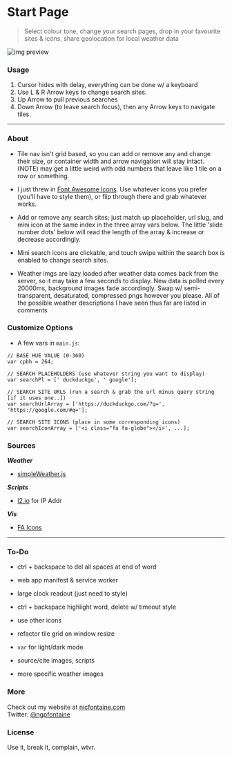 # Start Page

> Select colour tone, change your search pages, drop in your favourite sites & icons, share geolocation for local weather data

![img preview](https://github.com/ngpfontaine/startp/blob/master/extra/start_screen_01.png)


### Usage

1. Cursor hides with delay, everything can be done w/ a keyboard
2. Use L & R Arrow keys to change search sites.
3. Up Arrow to pull previous searches
4. Down Arrow (to leave search focus), then any Arrow keys to navigate tiles.


---

### About
- Tile nav isn't grid based, so you can add or remove any and change their size, or container width and arrow navigation will stay intact. (NOTE) may get a little weird with odd numbers that leave like 1 tile on a row or something.

- I just threw in [Font Awesome Icons](http://fontawesome.io/get-started/). Use whatever icons you prefer (you'll have to style them), or flip through there and grab whatever works.

- Add or remove any search sites; just match up placeholder, url slug, and mini icon at the same index in the three array vars below. The little 'slide number dots' below will read the length of the array & increase or decrease accordingly.

- Mini search icons are clickable, and touch swipe within the search box is enabled to change search sites.

- Weather imgs are lazy loaded after weather data comes back from the server, so it may take a few seconds to display. New data is polled every 20000ms, background images fade accordingly. Swap w/ semi-transparent, desaturated, compressed pngs however you please. All of the possible weather descriptions I have seen thus far are listed in comments

### Customize Options
- A few vars in ``` main.js ```:
```
// BASE HUE VALUE (0-360)
var cpbh = 264;

// SEARCH PLACEHOLDERS (use whatever string you want to display)
var searchPl = [' duckduckgo', ' google'];

// SEARCH SITE URLS (run a search & grab the url minus query string [if it uses one..])
var searchUrlArray = ['https://duckduckgo.com/?q=', 'https://google.com/#q='];

// SEARCH SITE ICONS (place in some corresponding icons)
var searchIconArray = ['<i class="fa fa-globe"></i>', ...];
```

### Sources
***Weather***   

- [simpleWeather.js](http://simpleweatherjs.com/)

***Scripts***

- [l2.io](https://l2.io/) for IP Addr

***Vis***

- [FA Icons](http://fontawesome.io/get-started/)

----

### To-Do
- ctrl + backspace to del all spaces at end of word
    
- web app manifest & service worker

- large clock readout (just need to style)

- ctrl + backspace highlight word, delete w/ timeout style

- use other icons

- refactor tile grid on window resize

- `var` for light/dark mode

- source/cite images, scripts

- more specific weather images

### More
Check out my website at [nicfontaine.com](https://nicfontaine.com)  
Twitter: [@ngpfontaine](https://twitter.com/ngpfontaine)

### License
Use it, break it, complain, wtvr.
